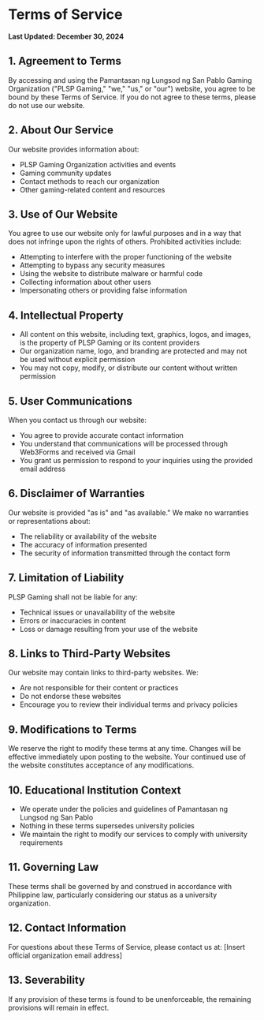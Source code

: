 # Terms of Service

**Last Updated: December 30, 2024**

## 1. Agreement to Terms

By accessing and using the Pamantasan ng Lungsod ng San Pablo Gaming Organization ("PLSP Gaming," "we," "us," or "our") website, you agree to be bound by these Terms of Service. If you do not agree to these terms, please do not use our website.

## 2. About Our Service

Our website provides information about:
- PLSP Gaming Organization activities and events
- Gaming community updates
- Contact methods to reach our organization
- Other gaming-related content and resources

## 3. Use of Our Website

You agree to use our website only for lawful purposes and in a way that does not infringe upon the rights of others. Prohibited activities include:
- Attempting to interfere with the proper functioning of the website
- Attempting to bypass any security measures
- Using the website to distribute malware or harmful code
- Collecting information about other users
- Impersonating others or providing false information

## 4. Intellectual Property

- All content on this website, including text, graphics, logos, and images, is the property of PLSP Gaming or its content providers
- Our organization name, logo, and branding are protected and may not be used without explicit permission
- You may not copy, modify, or distribute our content without written permission

## 5. User Communications

When you contact us through our website:
- You agree to provide accurate contact information
- You understand that communications will be processed through Web3Forms and received via Gmail
- You grant us permission to respond to your inquiries using the provided email address

## 6. Disclaimer of Warranties

Our website is provided "as is" and "as available." We make no warranties or representations about:
- The reliability or availability of the website
- The accuracy of information presented
- The security of information transmitted through the contact form

## 7. Limitation of Liability

PLSP Gaming shall not be liable for any:
- Technical issues or unavailability of the website
- Errors or inaccuracies in content
- Loss or damage resulting from your use of the website

## 8. Links to Third-Party Websites

Our website may contain links to third-party websites. We:
- Are not responsible for their content or practices
- Do not endorse these websites
- Encourage you to review their individual terms and privacy policies

## 9. Modifications to Terms

We reserve the right to modify these terms at any time. Changes will be effective immediately upon posting to the website. Your continued use of the website constitutes acceptance of any modifications.

## 10. Educational Institution Context

- We operate under the policies and guidelines of Pamantasan ng Lungsod ng San Pablo
- Nothing in these terms supersedes university policies
- We maintain the right to modify our services to comply with university requirements

## 11. Governing Law

These terms shall be governed by and construed in accordance with Philippine law, particularly considering our status as a university organization.

## 12. Contact Information

For questions about these Terms of Service, please contact us at:
[Insert official organization email address]

## 13. Severability

If any provision of these terms is found to be unenforceable, the remaining provisions will remain in effect.
